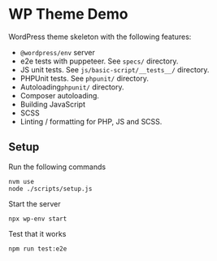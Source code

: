 # WP Theme Demo

WordPress theme skeleton with the following features:

- `@wordpress/env` server
- e2e tests with puppeteer. See `specs/` directory.
- JS unit tests. See `js/basic-script/__tests__/` directory.
- PHPUnit tests. See `phpunit/` directory.
- Autoloading`phpunit/` directory.
- Composer autoloading.
- Building JavaScript
- SCSS
- Linting / formatting for PHP, JS and SCSS.

## Setup

Run the following commands

```
nvm use
node ./scripts/setup.js
```

Start the server

```
npx wp-env start
```

Test that it works

```
npm run test:e2e
```
